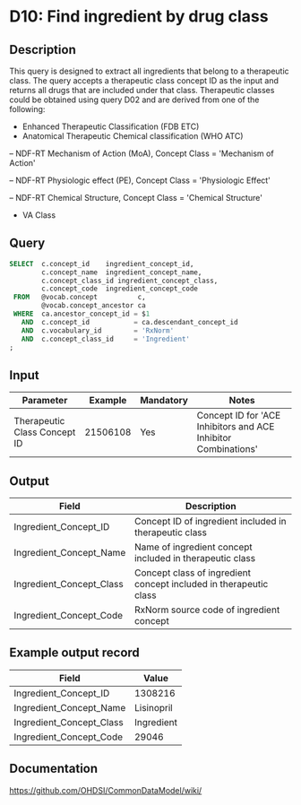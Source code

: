 <!---
Group:drug
Name:D10 Find ingredient by drug class
Author:Patrick Ryan
CDM Version: 5.3
-->

# D10: Find ingredient by drug class

## Description
This query is designed to extract all ingredients that belong to a therapeutic class. The query accepts a therapeutic class concept ID as the input and returns all drugs that are included under that class.
Therapeutic classes could be obtained using query  D02 and are derived from one of the following:

- Enhanced Therapeutic Classification (FDB ETC)
- Anatomical Therapeutic Chemical classification (WHO ATC)

– NDF-RT Mechanism of Action (MoA), Concept Class = 'Mechanism of Action'

– NDF-RT Physiologic effect (PE), Concept Class = 'Physiologic Effect'

– NDF-RT Chemical Structure, Concept Class = 'Chemical Structure'

- VA Class

## Query
```sql
SELECT  c.concept_id    ingredient_concept_id,
        c.concept_name  ingredient_concept_name,
        c.concept_class_id ingredient_concept_class,
        c.concept_code  ingredient_concept_code
 FROM   @vocab.concept          c,
        @vocab.concept_ancestor ca
 WHERE  ca.ancestor_concept_id = $1
   AND  c.concept_id           = ca.descendant_concept_id
   AND  c.vocabulary_id        = 'RxNorm'
   AND  c.concept_class_id     = 'Ingredient'
;
```

## Input

|  Parameter |  Example |  Mandatory |  Notes |
| --- | --- | --- | --- |
|  Therapeutic Class Concept ID |  21506108 |  Yes | Concept ID for 'ACE Inhibitors and ACE Inhibitor Combinations' |




## Output

|  Field |  Description |
| --- | --- |
|  Ingredient_Concept_ID |  Concept ID of ingredient included in therapeutic class |
|  Ingredient_Concept_Name |  Name of ingredient concept included in therapeutic class |
|  Ingredient_Concept_Class |  Concept class of ingredient concept included in therapeutic class |
|  Ingredient_Concept_Code |  RxNorm source code of ingredient concept |

## Example output record

|  Field |  Value |
| --- | --- |
|  Ingredient_Concept_ID |  1308216 |
|  Ingredient_Concept_Name |  Lisinopril |
|  Ingredient_Concept_Class |  Ingredient |
|  Ingredient_Concept_Code |  29046 |

## Documentation
https://github.com/OHDSI/CommonDataModel/wiki/
